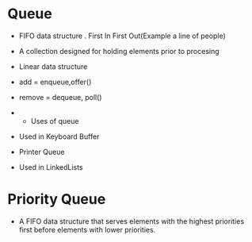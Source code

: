# Queue
+ FIFO data structure . First In First Out(Example a line of people)
+ A collection designed for holding elements prior to procesing
+ Linear data structure
+ add = enqueue,offer()
+ remove = dequeue, poll()


+ + Uses of queue
+ Used in Keyboard Buffer
+ Printer Queue
+ Used in LinkedLists

# Priority Queue
+ A FIFO data structure that serves elements with the highest priorities first before elements with lower priorities.
